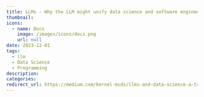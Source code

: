 ```yaml
---
title: LLMs - Why the LLM might unify data science and software engineering
thumbnail: 
icons:
  - name: Docs
    image: /images/icons/docs.png
    url: null
date: 2023-12-01
tags:
  - llm
  - Data Science
  - Programming
description:
categories:
redirect_url: https://medium.com/kernel-mcds/llms-and-data-science-a-transformative-landscape-awaits-7a2c82630a99
---
```

